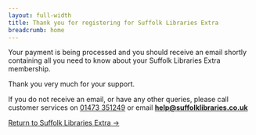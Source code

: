 ```yaml
---
layout: full-width
title: Thank you for registering for Suffolk Libraries Extra
breadcrumb: home
---
```


Your payment is being processed and you should receive an email shortly containing all you need to know about your Suffolk Libraries Extra membership.

Thank you very much for your support.

If you do not receive an email, or have any other queries, please call customer services on [01473 351249](tel:01473351249) or email **help@suffolklibraries.co.uk**

[Return to Suffolk Libraries Extra &rarr;](/extra/)
